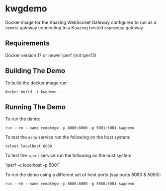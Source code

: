 # kwgdemo
Docker image for the Kaazing WebSocket Gateway configured to run as a `remote` gateway connecting to a Kaazing hosted `onpremise` gateway.

## Requirements
Docker version 17 or newer
iperf (not iperf3)

## Building The Demo

To build the docker image run:

`docker build -t kwgdemo .`

## Running The Demo

To run the demo:

`run --rm --name remotegw -p 8000:8000 -p 5001:5001 kwgdemo`

To test the `echo` service run the following on the host system:

`telnet localhost 8000`

To test the `iperf` service run the following on the host system:

'iperf -c localhost -p 5001`

To run the demo using a different set of host ports (say ports 8080 & 5050):

`run --rm --name remotegw -p 8080:8000 -p 5050:5001 kwgdemo`
